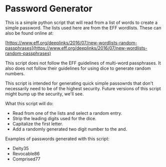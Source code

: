 # Password Generator


This is a simple python script that will read from a list of words to create a simple password.  The lists used here are from the EFF wordlists. These can also be found online at:

[https://www.eff.org/deeplinks/2016/07/new-wordlists-random-passphrases](https://www.eff.org/deeplinks/2016/07/new-wordlists-random-passphrases)

This script does not follow the EFF guidelines of multi-word passphrases.  It also does not follow their guidelines for using dice to generate random numbers.  

This script is intended for generating quick simple passowrds that don't necessarily need to be of the highest security.  Future versions of this script might bump up the security, we'll see.

What this script will do:
- Read from one of the lists and select a random entry.
- Strip the leading digits used for the dice. 
- Capitalize the first letter.
- Add a randomly generated two digit number to the and.  

Examples of passwords generated with this script:
- Deity35
- Revocable86
- Comprised77

